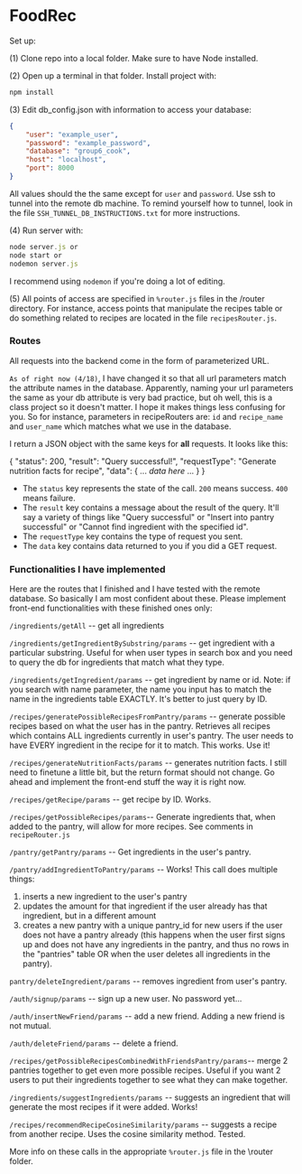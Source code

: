 # FoodRec

Set up:

(1) Clone repo into a local folder. Make sure to have Node installed.

(2) Open up a terminal in that folder. Install project with:
```javascript
npm install
```

(3) Edit db_config.json with information to access your database:
```json
{
	"user": "example_user",
	"password": "example_password",
	"database": "group6_cook",
	"host": "localhost",
	"port": 8000
}
```
All values should the the same except for `user` and `password`. Use ssh to tunnel into the remote db machine. To remind yourself how to tunnel, look in the file `SSH_TUNNEL_DB_INSTRUCTIONS.txt` for more instructions.

(4) Run server with:
```javascript
node server.js or
node start or
nodemon server.js
```
I recommend using `nodemon` if you're doing a lot of editing.

(5) All points of access are specified in `%router.js` files in the /router directory. For instance, access points that manipulate the recipes table or do something related to recipes are located in the file `recipesRouter.js`.

### Routes
All requests into the backend come in the form of parameterized URL. 

`As of right now (4/18)`, I have changed it so that all url parameters match the attribute names in the database. Apparently, naming your url parameters the same as your db attribute is very bad practice, but oh well, this is a class project so it doesn't matter. I hope it makes things less confusing for you. So for instance, parameters in recipeRouters are: `id` and `recipe_name` and `user_name` which matches what we use in the database.

I return a JSON object with the same keys for **all** requests. It looks like this:

{
  "status": 200,
  "result": "Query successful!",
  "requestType": "Generate nutrition facts for recipe",
  "data": {
		... *data here* ...
  }
}

- The `status` key represents the state of the call. `200` means success. `400` means failure. 
- The `result` key contains a message about the result of the query. It'll say a variety of things like "Query successful" or "Insert into pantry successful" or "Cannot find ingredient with the specified id". 
- The `requestType` key contains the type of request you sent.
- The `data` key contains data returned to you if you did a GET request.

### Functionalities I have implemented
Here are the routes that I finished and I have tested with the remote database. So basically I am most confident about these. Please implement front-end functionalities with these finished ones only:

 `/ingredients/getAll` -- get all ingredients
 
`/ingredients/getIngredientBySubstring/params` -- get ingredient with a particular substring. Useful for when user types in search box and you need to query the db for ingredients that match what they type.

`/ingredients/getIngredient/params` -- get ingredient by name or id. Note: if you search with name parameter, the name you input has to match the name in the ingredients table EXACTLY. It's better to just query by ID.

`/recipes/generatePossibleRecipesFromPantry/params` -- generate possible recipes based on what the user has in the pantry. Retrieves all recipes which contains ALL ingredients currently in user's pantry. The user needs to have EVERY ingredient in the recipe for it to match. This works. Use it!

`/recipes/generateNutritionFacts/params` -- generates nutrition facts. I still need to finetune a little bit, but the return format should not change. Go ahead and implement the front-end stuff the way it is right now.
 
`/recipes/getRecipe/params` -- get recipe by ID. Works.

`/recipes/getPossibleRecipes/params`-- Generate ingredients that, when added to the pantry, will allow for more recipes. See comments in `recipeRouter.js`

`/pantry/getPantry/params` -- Get ingredients in the user's pantry.

`/pantry/addIngredientToPantry/params` -- Works! This call does multiple things:

 1. inserts a new ingredient to the user's pantry
 2. updates the amount for that ingredient if the user already has that ingredient, but in a different amount
 3. creates a new pantry with a unique pantry_id for new users if the user does not have a pantry already (this happens when the user first signs up and does not have any ingredients in the pantry, and thus no rows in the "pantries" table OR when the user deletes all ingredients in the pantry).

`pantry/deleteIngredient/params` -- removes ingredient from user's pantry.

`/auth/signup/params` -- sign up a new user. No password yet...

`/auth/insertNewFriend/params` -- add a new friend. Adding a new friend is not mutual.

`/auth/deleteFriend/params` -- delete a friend.

`/recipes/getPossibleRecipesCombinedWithFriendsPantry/params`-- merge 2 pantries together to get even more possible recipes. Useful if you want 2 users to put their ingredients together to see what they can make together.

`/ingredients/suggestIngredients/params` -- suggests an ingredient that will generate the most recipes if it were added. Works!

`/recipes/recommendRecipeCosineSimilarity/params` -- suggests a recipe from another recipe. Uses the cosine similarity method. Tested.

More info on these calls in the appropriate `%router.js` file in the \router folder.

